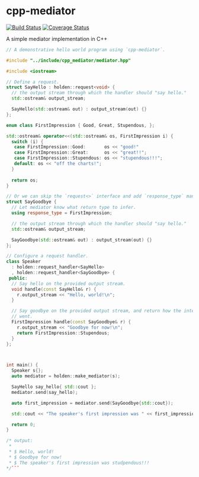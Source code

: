 # cpp-mediator
[![Build Status](https://travis-ci.org/nolanholden/cpp-mediator.svg?branch=master)](https://travis-ci.org/nolanholden/cpp-mediator)
[![Coverage Status](https://coveralls.io/repos/github/nolanholden/cpp-mediator/badge.svg?branch=master)](https://coveralls.io/github/nolanholden/cpp-mediator?branch=master)

A simple mediator implementation in C++ 


```c++
// A demonstrative hello world program using `cpp-mediator`.

#include "../include/cpp_mediator/mediator.hpp"

#include <iostream>

// Define a request.
struct SayHello : holden::request<void> {
  // the output stream through which the handler should "say hello."
  std::ostream& output_stream;

  SayHello(std::ostream& out) : output_stream(out) {}
};

enum class FirstImpression { Good, Great, Stupendous, };

std::ostream& operator<<(std::ostream& os, FirstImpression i) {
  switch (i) {
   case FirstImpression::Good:       os << "good!"
   case FirstImpression::Great:      os << "great!!";
   case FirstImpression::Stupendous: os << "stupendous!!!";
   default: os << "off the charts!";
  }
  
  return os;
}

// Or we can skip the `request<>` interface and add `response_type` manually.
struct SayGoodbye {
  // Let mediator know what return type to infer.
  using response_type = FirstImpression;

  // the output stream through which the handler should "say hello."
  std::ostream& output_stream;

  SayGoodbye(std::ostream& out) : output_stream(out) {}
};

// Configure a request handler.
class Speaker
  : holden::request_handler<SayHello>
  , holden::request_handler<SayGoodbye> {
 public:
  // Say hello on the provided output stream.
  void handle(const SayHello& r) {
    r.output_stream << "Hello, world!\n";
  }

  // Say goodbye on the provided output stream, and return how the interaction 
  // went.
  FirstImpression handle(const SayGoodbye& r) {
    r.output_stream << "Goodbye for now!\n";
    return FirstImpression::Stupendous;
  }
};



int main() {
  Speaker s{};
  auto mediator = holden::make_mediator(s);

  SayHello say_hello{ std::cout };
  mediator.send(say_hello);

  auto first_impression = mediator.send(SayGoodbye{std::cout});

  std::cout << "The speaker's first impression was " << first_impression << "\n";

  return 0;
}

/* output:
 *
 * $ Hello, world!
 * $ Goodbye for now!
 * $ The speaker's first impression was studpendous!!!
*/```
